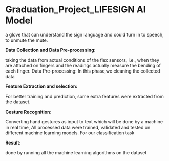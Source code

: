 # Graduation_Project_LIFESIGN AI Model
a glove that can understand the sign language and could turn in to speech, to unmute the mute.


 **Data Collection and Data Pre-processing:**
 
taking the data from actual conditions of the flex sensors, i.e., when they are attached on fingers and the readings actually measure the bending of each finger. 
Data Pre-processing: In this phase,we cleaning the collected data

**Feature Extraction and selection:**

For better training and prediction, some extra features were extracted from the dataset.

**Gesture Recognition:**

Converting hand gestures as input to text which will be done by a machine in real time, All processed data were trained, validated and tested on different machine learning models. For our classification task

**Result:**

done by running all the machine learning algorithms on the dataset 


